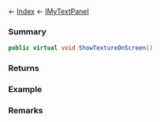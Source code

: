 ← [Index](Api-Index) ← [IMyTextPanel](Sandbox.ModAPI.Ingame.IMyTextPanel)

### Summary

```csharp
public virtual void ShowTextureOnScreen()
```

### Returns

### Example

### Remarks

